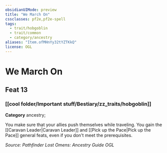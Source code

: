 ```yaml
---
obsidianUIMode: preview
title: "We March On"
cssclasses: pf2e,pf2e-spell
tags:
  - trait/hobgoblin
  - trait/common
  - category/ancestry
aliases: "Item.ofMHnYy32tYZTKkQ"
license: OGL
---
```

# We March On
## Feat 13
### [[cool folder/Important stuff/Bestiary/zz_traits/hobgoblin]]

**Category** ancestry; 




You make sure that your allies push themselves while traveling. You gain the [[Caravan Leader|Caravan Leader]] and [[Pick up the Pace|Pick up the Pace]] general feats, even if you don't meet the prerequisites.

*Source: Pathfinder Lost Omens: Ancestry Guide*
*OGL*